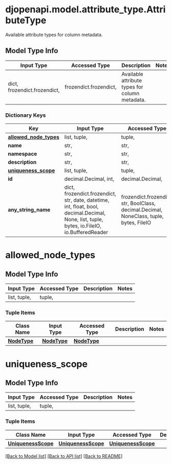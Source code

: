 # djopenapi.model.attribute_type.AttributeType

Available attribute types for column metadata.

## Model Type Info
Input Type | Accessed Type | Description | Notes
------------ | ------------- | ------------- | -------------
dict, frozendict.frozendict,  | frozendict.frozendict,  | Available attribute types for column metadata. | 

### Dictionary Keys
Key | Input Type | Accessed Type | Description | Notes
------------ | ------------- | ------------- | ------------- | -------------
**[allowed_node_types](#allowed_node_types)** | list, tuple,  | tuple,  |  | 
**name** | str,  | str,  |  | 
**namespace** | str,  | str,  |  | 
**description** | str,  | str,  |  | 
**[uniqueness_scope](#uniqueness_scope)** | list, tuple,  | tuple,  |  | [optional] 
**id** | decimal.Decimal, int,  | decimal.Decimal,  |  | [optional] 
**any_string_name** | dict, frozendict.frozendict, str, date, datetime, int, float, bool, decimal.Decimal, None, list, tuple, bytes, io.FileIO, io.BufferedReader | frozendict.frozendict, str, BoolClass, decimal.Decimal, NoneClass, tuple, bytes, FileIO | any string name can be used but the value must be the correct type | [optional]

# allowed_node_types

## Model Type Info
Input Type | Accessed Type | Description | Notes
------------ | ------------- | ------------- | -------------
list, tuple,  | tuple,  |  | 

### Tuple Items
Class Name | Input Type | Accessed Type | Description | Notes
------------- | ------------- | ------------- | ------------- | -------------
[**NodeType**](NodeType.md) | [**NodeType**](NodeType.md) | [**NodeType**](NodeType.md) |  | 

# uniqueness_scope

## Model Type Info
Input Type | Accessed Type | Description | Notes
------------ | ------------- | ------------- | -------------
list, tuple,  | tuple,  |  | 

### Tuple Items
Class Name | Input Type | Accessed Type | Description | Notes
------------- | ------------- | ------------- | ------------- | -------------
[**UniquenessScope**](UniquenessScope.md) | [**UniquenessScope**](UniquenessScope.md) | [**UniquenessScope**](UniquenessScope.md) |  | 

[[Back to Model list]](../../README.md#documentation-for-models) [[Back to API list]](../../README.md#documentation-for-api-endpoints) [[Back to README]](../../README.md)

